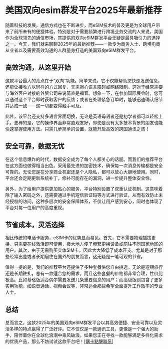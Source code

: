 # 美国双向esim群发平台2025年最新推荐

随着科技的发展，通信方式也在不断进步，而eSIM技术的普及更是为全球用户带来了前所未有的便捷体验。特别是对于需要频繁进行跨境业务交流的人来说，美国作为全球领先的通信市场，其提供的双向eSIM群发平台无疑是最具吸引力的选择之一。今天，我们就来聊聊2025年的最新推荐——一款专为商务人士、跨境电商从业者以及需要高效沟通的人群量身打造的美国双向eSIM群发平台。

## 高效沟通，从这里开始

这款平台最大的亮点在于“双向”功能。简单来说，它不仅能帮助您快速发送信息，还能让接收方以同样的方式回复，无需担心语言障碍或网络限制。这对于经常需要与海外客户对接的外贸公司来说简直是福音。想象一下，在参加国际展会时，您可以通过这个平台即时获取客户的反馈；或者在处理紧急订单时，能够迅速确认细节并达成一致——这一切都变得触手可及。

此外，该平台还支持多语言界面切换，无论是英语母语者还是初学者都可以轻松上手。更棒的是，它的操作界面非常直观友好，即使是没有太多技术背景的朋友也能快速掌握使用方法。只需几步简单的设置，就能开启高效的跨国通讯之旅！

## 安全可靠，数据无忧

在这个信息爆炸的时代，数据安全成为了每个人都关心的话题。而我们的推荐平台在这方面也做得相当出色。采用最先进的加密技术，确保每一次消息传输都是安全可靠的。无论您是在分享商业机密还是个人隐私，都可以放心大胆地使用。同时，平台还会定期更新系统补丁，修补可能存在的漏洞，进一步提升整体安全性。

另外，为了给用户提供更加贴心的服务，平台特别设置了双重认证机制。这意味着除了输入密码之外，还需要通过手机短信验证码等方式进行验证，从而有效防止未经授权的访问。这种多层次的安全保障体系，不仅让用户感到安心，同时也体现了平台对每一位用户的高度重视。

## 节省成本，灵活选择

相比传统的电话卡服务，eSIM卡的优势显而易见。首先，它不需要物理插拔更换，只需要在线激活即可使用，极大地方便了频繁更换设备或前往不同国家地区的用户。其次，由于无需购买实体SIM卡，因此大大降低了成本开支。尤其是对于那些经常出差或者长期居住在国外的朋友而言，这无疑是一笔可观的节省。

值得一提的是，我们的推荐平台还提供了多种套餐供您自由挑选。无论是短期旅行还是长期驻扎，总有一款适合您的需求。而且这些套餐的价格都非常合理，性价比极高。比如基础版适合偶尔需要发送几条重要信息的用户；而高级版则包含了更多实用功能，如语音通话、视频会议等，非常适合那些希望全面提升工作效率的专业人士。

## 总结

总而言之，这款2025年的美国双向eSIM群发平台以其高效便捷、安全可靠以及灵活多样的特点赢得了广泛好评。它不仅仅是一款通讯工具，更像是一个强大的助手，陪伴着你在全球化浪潮中乘风破浪。如果您正在寻找一款能够满足多样化需求的优质产品，那么不妨试试这款平台吧！[[購卡點擊聯系](https://t.me/s/SXDXQF)]